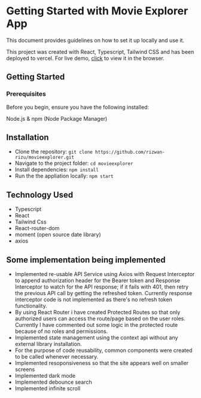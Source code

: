 # Getting Started with Movie Explorer App
This document provides guidelines on how to set it up locally and use it.

This project was created with React, Typescript, Tailwind CSS and has been deployed to vercel.
For live demo,  [click](https://movieexplorer.vercel.app/) to view it in the browser.

## Getting Started
### Prerequisites
Before you begin, ensure you have the following installed:

Node.js &
npm (Node Package Manager)

## Installation
- Clone the repository: `git clone https://github.com/rizwan-rizu/movieexplorer.git`
- Navigate to the project folder: `cd movieexplorer`
- Install dependencies: `npm install`
- Run the the appliation locally: `npm start`

## Technology Used
- Typescript
- React
- Tailwind Css
- React-router-dom
- moment (open source date library)
- axios

## Some implementation being implemented
-  Implemented re-usable API Service using Axios with Request Interceptor to append authorization header for the Bearer token and Response Interceptor to watch for the API response; if it fails with 401, then 
 retry the previous API call by getting the refreshed token. Currently response interceptor code is not implemented as there's no refresh token functionality.
- By using React Router i have created Protected Routes so that only authorized users can access the route/page based on the user roles. Currently I have commented out some logic in the protected route because of no roles and permissions.
- Implemented state management using the context api without any external library installation.
- For the purpose of code reusability, common components were created to be called whenever necessary.
- Implemented resoponsiveness so that the site appears well on smaller screens
- Implemented dark mode
- Implemented debounce search
- Implemented infinite scroll
